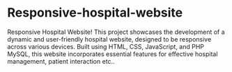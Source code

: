# Responsive-hospital-website
 Responsive Hospital Website! This project showcases the development of a dynamic and user-friendly hospital website, designed to be responsive across various devices. Built using HTML, CSS, JavaScript, and PHP MySQL, this website incorporates essential features for effective hospital management, patient interaction etc..
